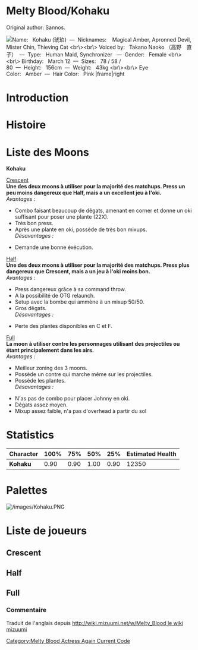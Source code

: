 # Melty Blood/Kohaku

Original author: Sannos.

![ **Name:**   Kohaku (琥珀)  —  **Nicknames:**    Magical Amber,
Apronned Devil, Mister Chin, Thieving Cat \<br\\\>\<br\\\> **Voiced
by:**   Takano Naoko （高野　直子）  —  **Type:**   Human Maid,
Synchronizer   —  **Gender:**   Female \<br\\\>\<br\\\>
**Birthday:**   March 12  —  **Sizes:**   78 / 58 /
80  —  **Height:**   156cm  —  **Weight:**   43kg \<br\\\>\<br\\\> **Eye
Color:**   Amber  —  **Hair Color:**   Pink
\|frame\|right](/images/Kohaku0.png‎ " Name:   Kohaku (琥珀)  —  Nicknames:    Magical Amber, Apronned Devil, Mister Chin, Thieving Cat <br\><br\> Voiced by:   Takano Naoko （高野　直子）  —  Type:   Human Maid, Synchronizer   —  Gender:   Female <br\><br\> Birthday:   March 12  —  Sizes:   78 / 58 / 80  —  Height:   156cm  —  Weight:   43kg <br\><br\> Eye Color:   Amber  —  Hair Color:   Pink |frame|right")

# Introduction

# Histoire

# Liste des Moons

**Kohaku**

[Crescent](Melty_Blood/Kohaku/Crescent_Moon "wikilink")  
**Une des deux moons à utiliser pour la majorité des matchups. Press un
peu moins dangereux que Half, mais a un excellent jeu à l'oki.**  
*Avantages :*  
+ Combo faisant beaucoup de dêgats, amenant en corner et donne un oki
suffisant pour poser une plante (22X).  
+ Très bon press.  
+ Après une plante en oki, possède de très bon mixups.  
*Désavantages :*  
- Demande une bonne éxécution.

[Half](Melty_Blood/Kohaku/Half_Moon "wikilink")  
**Une des deux moons à utiliser pour la majorité des matchups. Press
plus dangereux que Crescent, mais a un jeu à l'oki moins bon.**  
*Avantages :*  
+ Press dangereux grâce à sa command throw.  
+ A la possibilité de OTG relaunch.  
+ Setup avec la bombe qui ammène à un mixup 50/50.  
+ Gros dêgats.  
*Désavantages :*  
- Perte des plantes disponibles en C et F.

[Full](Melty_Blood/Kohaku/Full_Moon "wikilink")  
**La moon à utiliser contre les personnages utilisant des projectiles ou
étant principalement dans les airs.**  
*Avantages :*  
+ Meilleur zoning des 3 moons.  
+ Possède un contre qui marche même sur les projectiles.  
+ Possède les plantes.  
*Désavantages :*  
- N'as pas de combo pour placer Johnny en oki.  
- Dêgats assez moyen.  
- Mixup assez faible, n'a pas d'overhead à partir du sol

# Statistics

| Character  | 100% | 75%  | 50%  | 25%  | Estimated Health |
|------------|------|------|------|------|------------------|
| **Kohaku** | 0.90 | 0.90 | 1.00 | 0.90 | 12350            |

# Palettes

![](/images/Kohaku.PNG "/images/Kohaku.PNG")

# Liste de joueurs

## Crescent

## Half

## Full

### Commentaire

Traduit de l'anglais depuis [http://wiki.mizuumi.net/w/Melty_Blood le
wiki
mizuumi](http://wiki.mizuumi.net/w/Melty_Blood_le_wiki_mizuumi "wikilink")

[Category:Melty Blood Actress Again Current
Code](Category:Melty_Blood_Actress_Again_Current_Code "wikilink")
